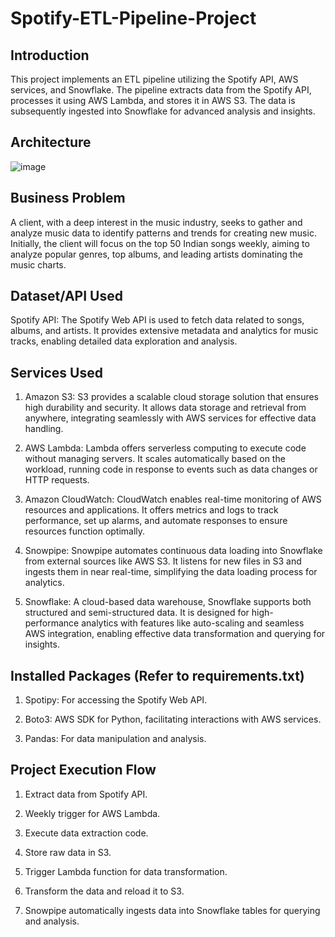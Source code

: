 # Spotify-ETL-Pipeline-Project

## Introduction

This project implements an ETL pipeline utilizing the Spotify API, AWS services, and Snowflake. The pipeline extracts data from the Spotify API, processes it using AWS Lambda, and stores it in AWS S3. The data is subsequently ingested into Snowflake for advanced analysis and insights.

## Architecture
![image](https://github.com/user-attachments/assets/c2f1981d-eba0-4cba-8890-2180f0138de4)

## Business Problem

A client, with a deep interest in the music industry, seeks to gather and analyze music data to identify patterns and trends for creating new music. Initially, the client will focus on the top 50 Indian songs weekly, aiming to analyze popular genres, top albums, and leading artists dominating the music charts.

## Dataset/API Used

Spotify API: The Spotify Web API is used to fetch data related to songs, albums, and artists. It provides extensive metadata and analytics for music tracks, enabling detailed data exploration and analysis.

## Services Used

1. Amazon S3: S3 provides a scalable cloud storage solution that ensures high durability and security. It allows data storage and retrieval from anywhere, integrating seamlessly with AWS services for effective data handling.

2. AWS Lambda: Lambda offers serverless computing to execute code without managing servers. It scales automatically based on the workload, running code in response to events such as data changes or HTTP requests.

3. Amazon CloudWatch: CloudWatch enables real-time monitoring of AWS resources and applications. It offers metrics and logs to track performance, set up alarms, and automate responses to ensure resources function optimally.

4. Snowpipe: Snowpipe automates continuous data loading into Snowflake from external sources like AWS S3. It listens for new files in S3 and ingests them in near real-time, simplifying the data loading process for analytics.

5. Snowflake: A cloud-based data warehouse, Snowflake supports both structured and semi-structured data. It is designed for high-performance analytics with features like auto-scaling and seamless AWS integration, enabling effective data transformation and querying for insights.

## Installed Packages (Refer to requirements.txt)

1. Spotipy: For accessing the Spotify Web API.

2. Boto3: AWS SDK for Python, facilitating interactions with AWS services.

3. Pandas: For data manipulation and analysis.

## Project Execution Flow

1. Extract data from Spotify API.

2. Weekly trigger for AWS Lambda.

3. Execute data extraction code.

4. Store raw data in S3.

5. Trigger Lambda function for data transformation.

6. Transform the data and reload it to S3.

7. Snowpipe automatically ingests data into Snowflake tables for querying and analysis.
